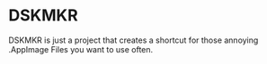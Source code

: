 # DSKMKR
DSKMKR is just a project that creates a shortcut for those annoying .AppImage Files you want to use often.
